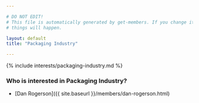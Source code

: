 ```yaml
---

# DO NOT EDIT!
# This file is automatically generated by get-members. If you change it, bad
# things will happen.

layout: default
title: "Packaging Industry"

---
```


{% include interests/packaging-industry.md %}

### Who is interested in Packaging Industry?


* [Dan Rogerson]({{ site.baseurl }}/members/dan-rogerson.html)
